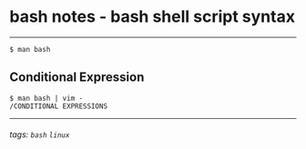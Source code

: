 # bash notes -  bash shell script syntax

---

```bash=
$ man bash
```

## Conditional Expression

```bash=
$ man bash | vim -
/CONDITIONAL EXPRESSIONS
```

---
###### tags: `bash` `linux`
